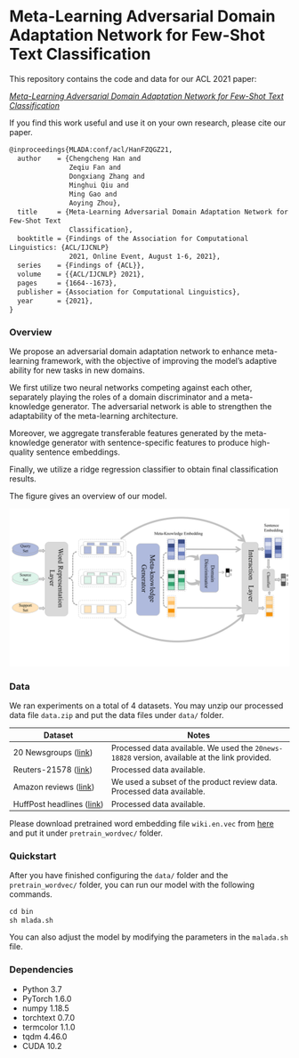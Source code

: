 # Meta-Learning Adversarial Domain Adaptation Network for Few-Shot Text Classification

This repository contains the code and data for our ACL 2021 paper:

[*Meta-Learning Adversarial Domain Adaptation Network for Few-Shot Text Classification*](https://aclanthology.org/2021.findings-acl.145.pdf)

If you find this work useful and use it on your own research, please cite our paper.

`````
@inproceedings{MLADA:conf/acl/HanFZQGZ21,
  author    = {Chengcheng Han and
               Zeqiu Fan and
               Dongxiang Zhang and
               Minghui Qiu and
               Ming Gao and
               Aoying Zhou},
  title     = {Meta-Learning Adversarial Domain Adaptation Network for Few-Shot Text
               Classification},
  booktitle = {Findings of the Association for Computational Linguistics: {ACL/IJCNLP}
               2021, Online Event, August 1-6, 2021},
  series    = {Findings of {ACL}},
  volume    = {{ACL/IJCNLP} 2021},
  pages     = {1664--1673},
  publisher = {Association for Computational Linguistics},
  year      = {2021},
}
`````

### Overview

We propose an adversarial domain adaptation network to enhance meta-learning framework, with the objective of improving the model’s adaptive ability for new tasks in new domains. 

We first utilize two neural networks competing against each other, separately playing the roles of a domain discriminator and a meta-knowledge generator. The adversarial network is able to strengthen the adaptability of the meta-learning architecture. 

Moreover, we aggregate transferable features generated by the meta-knowledge generator with sentence-specific features to produce high-quality sentence embeddings. 

Finally, we utilize a ridge regression classifier to obtain final classification results.  

The figure gives an overview of our model.

![MLADA Network architecture](.\assets\model.png)

### Data

We ran experiments on a total of 4 datasets. You may unzip our processed data file `data.zip` and put the data files under `data/` folder.

| Dataset | Notes |
|---|---|
| 20 Newsgroups ([link](http://qwone.com/~jason/20Newsgroups/ "20 Newsgroups")) | Processed data available. We used the `20news-18828` version, available at the link provided.
| Reuters-21578 ([link](https://kdd.ics.uci.edu/databases/reuters21578/reuters21578.html "Reuters")) | Processed data available. |
| Amazon reviews ([link](http://jmcauley.ucsd.edu/data/amazon/ "Amazon")) | We used a subset of the product review data. Processed data available. |
| HuffPost&nbsp;headlines&nbsp;([link](https://www.kaggle.com/rmisra/news-category-dataset "HuffPost")) | Processed data available. |

Please download pretrained word embedding file `wiki.en.vec` from [here](https://dl.fbaipublicfiles.com/fasttext/vectors-wiki/wiki.en.vec) and put it under `pretrain_wordvec/` folder.

### Quickstart
After you have finished configuring the `data/` folder and the `pretrain_wordvec/` folder, you can run our model with the following commands. 
```
cd bin
sh mlada.sh
```
You can also adjust the model by modifying the parameters in the `malada.sh` file.

### Dependencies
- Python 3.7
- PyTorch 1.6.0
- numpy 1.18.5
- torchtext 0.7.0
- termcolor 1.1.0
- tqdm 4.46.0
- CUDA 10.2
